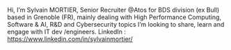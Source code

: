 Hi, I’m Sylvain MORTIER, Senior Recruiter @Atos for BDS division (ex Bull) based in Grenoble (FR), mainly dealing with High Performance Computing, Software & AI, R&D and Cybersecurity topics
I’m looking to share, learn and engage with IT dev /engineers.
LinkedIn : https://www.linkedin.com/in/sylvainmortier/
